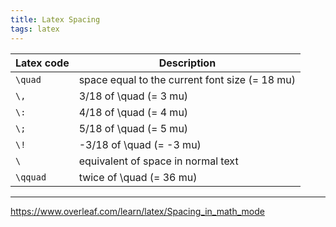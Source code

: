 ```yaml
---
title: Latex Spacing
tags: latex
---
```

| Latex code | Description                                    |
|------------|------------------------------------------------|
| `\quad`    | space equal to the current font size (= 18 mu) |
| `\,`       | 3/18 of \quad (= 3 mu)                         |
| `\:`       | 4/18 of \quad (= 4 mu)                         |
| `\;`       | 5/18 of \quad (= 5 mu)                         |
| `\!`       | -3/18 of \quad (= -3 mu)                       |
| `\ `       | equivalent of space in normal text             |
| `\qquad`   | twice of \quad (= 36 mu)                       |

---
<footnote><a href="https://www.overleaf.com/learn/latex/Spacing_in_math_mode">https://www.overleaf.com/learn/latex/Spacing_in_math_mode</a></footnote>